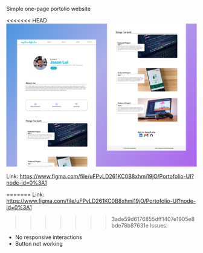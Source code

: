 Simple one-page portolio website

<<<<<<< HEAD
![](Images/CoverPage.png)

Link: https://www.figma.com/file/uFPvLD261KC0B8xhmi19jO/Portofolio-UI?node-id=0%3A1

=======
Link: https://www.figma.com/file/uFPvLD261KC0B8xhmi19jO/Portofolio-UI?node-id=0%3A1


>>>>>>> 3ade59d6176855dff1407e1905e8bde78b87631e
Issues:
- No responsive interactions
- Button not working
